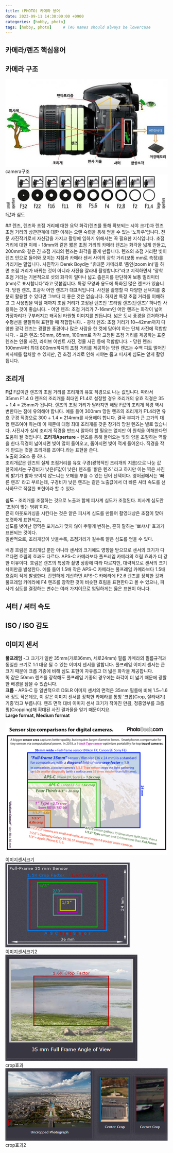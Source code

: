 ```yaml
---
title: (PHOTO) 카메라 용어
date: 2023-09-11 14:30:00:00 +0900
categories: [hobby, photo]
tags: [hobby, photo]     # TAG names should always be lowercase
--- 
```


## 카메라/렌즈 핵심용어
## 카메라 구조
<figure style="margin-left: auto; margin-right: auto; display: block;">
    <img src="/assets/img/camera.jpg" alt="company"> <figcaption>camera구조</figcaption>
    <img src="/assets/img/dof.jpg" alt="company"> <figcaption>f값과 심도</figcaption>
</figure>
## 렌즈, 렌즈와 초점 거리에 대한 요약
화각(렌즈를 통해 확보되는 시야 크기)과 렌즈 초점 거리의 상관관계에 대한 이해는 오랜 숙련을 통해 얻을 수 있는 ‘노하우’입니다. 전문 사진작가로서 자신감을 가지고 촬영에 임하기 위해서는 꼭 필요한 지식입니다. 
초점 거리에 대한 이해 - 18mm와 같은 짧은 초점 거리의 카메라 렌즈는 화각을 넓게 만들고, 200mm와 같은 긴 초점 거리의 렌즈는 화각을 좁게 만듭니다. 렌즈의 초점 거리란 빛이 렌즈 안으로 들어와 모이는 지점과 카메라 센서 사이의 광학 거리(보통 mm로 측정)를 가리키는 말입니다.
사진작가 Derek Boyd는 “휴대폰 카메라로 ‘줌인(zoom in)’을 하면 초점 거리가 바뀌는 것이 아니라 사진을 잘라내 촬영합니다”라고 지적하면서 “광학 초점 거리는 기본적으로 샷의 화각이 얼마나 넓고 좁은지를 판단하여 보통 밀리미터(mm)로 표시합니다”라고 덧붙입니다.
특정 모양과 용도에 특화된 많은 렌즈가 있습니다. 망원 렌즈, 초광각 어안 렌즈가 대표적입니다. 사진을 촬영할 때 다양한 선택지를 충분히 활용할 수 있다면 그보다 더 좋은 것은 없습니다. 하지만 특정 초점 거리를 이해하고 그 사용법을 익힐 때까지 초점 거리가 고정된 렌즈인 ‘프라임 렌즈(단렌즈)’ 하나만 사용하는 것이 좋습니다. 
- 어안 렌즈: 초점 거리가 7-16mm인 어안 렌즈는 화각이 넓어 가장자리가 구부러지고 왜곡된 타원형 이미지를 만듭니다. 넓은 도시 풍경을 캡처하거나 수평선을 굴절하여 표현할 때 적합합니다.
- 광각 렌즈: 초점 거리가 10~42mm까지 다양한 광각 렌즈는 광활한 풍경이나 많은 사람을 한 컷에 담아야 하는 단체 사진에 적합합니다.
- 표준 렌즈: 50mm, 85mm, 100mm로 각각 고정된 초점 거리를 제공하는 표준 렌즈는 인물 사진, 라이브 이벤트 사진, 정물 사진 등에 적합합니다.
- 망원 렌즈: 100mm부터 최대 800mm까지의 초점 거리를 제공하는 망원 렌즈는 수백 피트 떨어진 피사체를 캡처할 수 있지만, 긴 초점 거리로 인해 시야는 좁고 피사계 심도는 얕게 촬영됩니다.

## 조리개
**F값**
F값이란 렌즈의 초점 거리를 조리개의 유효 직경으로 나눈 값입니다. 따라서 35mm F1.4 G 렌즈의 조리개를 최대인 F1.4로 설정할 경우 조리개의 유효 직경은 35 ÷ 1.4 = 25mm가 됩니다. 렌즈의 초점 거리가 달라지면 해당 F값의 조리개 직경 역시 변한다는 점에 유의해야 합니다. 예를 들어 300mm 망원 렌즈의 조리개가 F1.4라면 유효 구경 직경으로 300 ÷ 1.4 ≈ 214mm를 사용해야 합니다. 결국 부피가 큰 고가의 대형 렌즈여야 하는데 이 때문에 대형 최대 조리개를 갖춘 장거리 망원 렌즈는 별로 없습니다. 사진사가 실제 조리개 직경을 반드시 알아야 할 필요는 없지만 이 원칙을 이해한다면 도움이 될 것입니다. 
**조리개Aperture** - 렌즈를 통해 들어오는 빛의 양을 조절하는 역할을 한다.직경이 넓어지면 빛이 많이 들어오고, 좁아지면 빛이 적게 들어온다.
직경을 작게 만드는 것을 조리개를 조이다.라는 표현을 쓴다. <br/>
노출의 3요소 중 하나.<br/>
조리개값은 렌즈의 실제 초점거리를 유효 구경(광학적인 조리개의 지름)으로 나눈 값<br/>
한국에서는 구경비가 낮은(F값이 낮은) 렌즈를 '밝은 렌즈' 라고 하지만 
이는 찍은 사진의 밝기가 밝아 보이지 않느냐는 오해를 부를 수 있는 단어 선택이다. 
영어권에서는 '빠른 렌즈' 라고 부르는데, 구경비가 낮은 렌즈는 같은 노출값에서 
더 빠른 셔터 속도를 선사하므로 적절한 표현이라 할 수 있다.<br/> <br/>
**심도** - 조리개를 조절하는 것으로 노출과 함께 피사계 심도가 조절된다. 피사계 심도란 '초점이 맞는 범위'이다. <br/>
흔히 아웃포커싱을 시킨다는 것은 얕은 피사계 심도를 만들어 촬영대상은 초점이 맞아 또렷하게 표현되고, <br/>
심도를 벗어난 영역은 포커스가 맞지 않아 뿌옇게 변하는, 흔히 말하는 '뽀샤시' 효과가 표현되는 것이다. <br/>
일반적으로, 조리개값이 낮을수록, 초점거리가 길수록 얕은 심도를 얻을 수 있다.<br/>

배경 흐림은 조리개값 뿐만 아니라 센서의 크기에도 영향을 받으므로 센서의 크기가 다르다면 흐림의 효과도 다르다. 
APS-C 카메라보다 풀프레임 카메라의 흐림 효과가 더 강한 이유이다. 흐림은 렌즈의 특성과 촬영 상황에 따라 다르지만, 대략적으로 센서의 크기 차이만큼 발생한다. 예를 들어 1.5배 작은 APS-C 카메라는 풀프레임 카메라보다 1.5배 흐림이 적게 발생한다. 간편하게 계산하면 APS-C 카메라에 F2.6 렌즈를 장착한 것과 풀프레임 카메라에 F4 렌즈를 장착한 것이 비슷한 흐림을 표현한다고 볼 수 있으나, 피사계 심도를 결정하는 변수는 여러 가지이므로 엄밀하게는 옳은 표현이 아니다.

## 셔터 / 셔터 속도
## ISO / ISO 감도
## 이미지 센서
**풀프레임** -그 크기가 일반 35mm(가로36mm, 세로24mm) 필름 카메라의 필름규격과 동일한 크기로 1:1 대응 될 수 있는 이미지 센서를 말합니다.
풀프레임 이미지 센서는 큰 크기 때문에 크롭 기종에 비해 심도 표현이 자유롭고 더 넓은 화각을 제공합니다.<br/> 
똑 같은 50mm 렌즈를 장착해도 풀프레임 기종의 경우에는 화각이 더 넓기 때문에 광활한 배경을 담을 수 있습니다.<br/>
**크롭** - APS-C 등 일반적으로 DSLR 이미지 센서의 면적은 35mm 필름에 비해 1.5~1.6배 정도 작은데요, 이 같은 이미지 센서를 장착한 카메라를 통칭 '크롭(Crop, 잘라내기) 기종'라고 부릅니다. 렌즈 면적 대비 이미지 센서 크기가 작아진 만큼, 정중앙부를 크롭핑(Cropping)해 확대된 사진 결과물을 얻기 때문이지요.<br/>
**Large format, Medium format**
<figure style="margin-left: auto; margin-right: auto; display: block;">
    <img src="/assets/img/Camera-sensor-sizes-2018-PhotoSeek.jpg" alt="company"> <figcaption>이미지센서크기</figcaption>
    <img src="/assets/img/overviewsensorsize.PNG" alt="company"> <figcaption>이미지센서크기2</figcaption>
    <img src="/assets/img/fullframevscrop.PNG" alt="company"> <figcaption>crop효과</figcaption>
    <img src="/assets/img/crop.PNG" alt="company"> <figcaption>crop효과2</figcaption>
</figure>